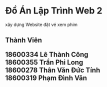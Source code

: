 <h1> Đồ Án Lập Trình Web 2 </h1>
<p> xây dựng Website đặt vé xem phim </p>
<h2> Thành Viên </2>

18600334   Lê Thành Công </br>
18600355   Trần Phi Long </br>
18600278   Thân Văn Đức Tính </br>
18600319   Phạm Đình Văn </br>
